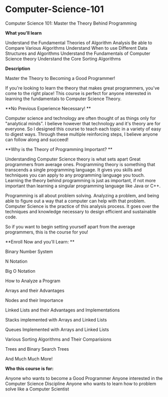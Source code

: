 # Computer-Science-101
Computer Science 101: Master the Theory Behind Programming

**What you'll learn**

Understand the Fundamental Theories of Algorithm Analysis
Be able to Compare Various Algorithms
Understand When to use Different Data Structures and Algorithms
Understand the Fundamentals of Computer Science theory
Understand the Core Sorting Algorithms

**Description**

Master the Theory to Becoming a Good Programmer! 

If you're looking to learn the theory that makes great programmers, you've come to the right place! This course is perfect for anyone interested in learning the fundamentals to Computer Science Theory. 

**No Previous Experience Necessary! **

Computer science and technology are often thought of as things only for "analytical minds". I believe however that technology and it's theory are for everyone. So I designed this course to teach each topic in a variety of easy to digest ways. Through these multiple reinforcing steps, I believe anyone can follow along and succeed! 

**Why is the Theory of Programming Important? **

Understanding Computer Science theory is what sets apart Great programmers from average ones. Programming theory is something that transcends a single programming language. It gives you skills and techniques you can apply to any programming language you touch. Learning the theory behind programming is just as important, if not more important than learning a singular programming language like Java or C++.

Programming is all about problem solving. Analyzing a problem, and being able to figure out a way that a computer can help with that problem. Computer Science is the practice of this analysis process. It goes over the techniques and knowledge necessary to design efficient and sustainable code. 

So if you want to begin setting yourself apart from the average programmers, this is the course for you! 

**Enroll Now and you'll Learn: **

Binary Number System

N Notation

Big O Notation

How to Analyze a Program

Arrays and their Advantages

Nodes and their Importance

Linked Lists and their Advantages and Implementations

Stacks implemented with Arrays and Linked Lists

Queues Implemented with Arrays and Linked Lists

Various Sorting Algorithms and Their Comparisions

Trees and Binary Search Trees

And Much Much More! 

**Who this course is for:**

Anyone who wants to become a Good Programmer
Anyone interested in the Computer Science Discipline
Anyone who wants to learn how to problem solve like a Computer Scientist
